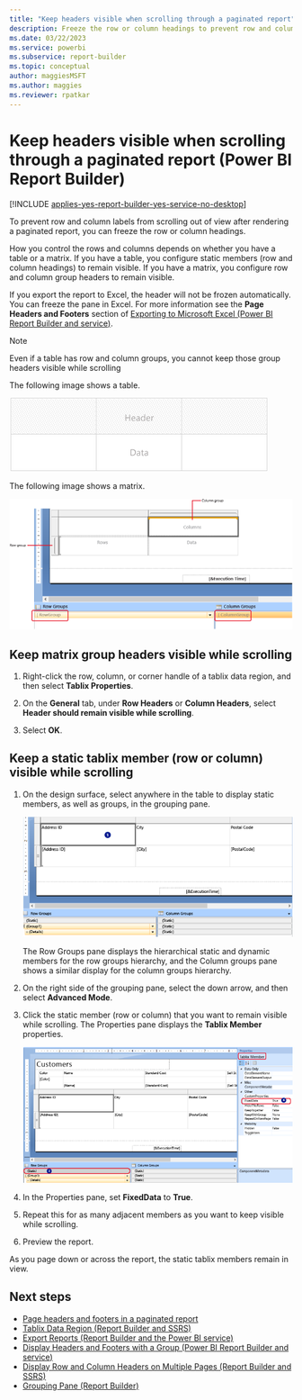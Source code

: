 ```yaml
---
title: "Keep headers visible when scrolling through a paginated report"
description: Freeze the row or column headings to prevent row and column labels from scrolling out of view after rendering a paginated report in Power BI Report Builder. 
ms.date: 03/22/2023
ms.service: powerbi
ms.subservice: report-builder
ms.topic: conceptual
author: maggiesMSFT
ms.author: maggies
ms.reviewer: rpatkar
---
```


# Keep headers visible when scrolling through a paginated report (Power BI Report Builder)

[!INCLUDE [applies-yes-report-builder-yes-service-no-desktop](../../includes/applies-yes-report-builder-yes-service-no-desktop.md)]

To prevent row and column labels from scrolling out of view after rendering a paginated report, you can freeze the row or column headings.  
  
 How you control the rows and columns depends on whether you have a table or a matrix. If you have a table, you configure static members (row and column headings) to remain visible. If you have a matrix, you configure row and column group headers to remain visible.  
  
 If you export the report to Excel, the header will not be frozen automatically. You can freeze the pane in Excel. For more information see the **Page Headers and Footers** section of [Exporting to Microsoft Excel &#40;Power BI Report Builder and service&#41;](../report-builder/export-microsoft-excel-report-builder.md).
  
> [!NOTE]  
> Even if a table has row and column groups, you cannot keep those group headers visible while scrolling  
  
 The following image shows a table.  
  
 ![Screenshot of a table.](media/paginated-reports-report-design-view/table.png "Table")  
  
 The following image shows a matrix.  
  
 ![Screenshot of a matrix.](media/paginated-reports-report-design-view/matrix.png "Matrix")  
  
  
## Keep matrix group headers visible while scrolling  
  
1. Right-click the row, column, or corner handle of a tablix data region, and then select **Tablix Properties**.  
  
1. On the **General** tab, under **Row Headers** or **Column Headers**, select **Header should remain visible while scrolling**.  
  
1. Select **OK**.
  
## Keep a static tablix member (row or column) visible while scrolling  
  
1. On the design surface, select anywhere in the table to display static members, as well as groups, in the grouping pane.  
  
     ![Screenshot showing Grouping pane.](media/paginated-reports-report-design-view/group-pane-updated.png "Grouping pane")  
  
     The Row Groups pane displays the hierarchical static and dynamic members for the row groups hierarchy, and the Column groups pane shows a similar display for the column groups hierarchy.  
  
1. On the right side of the grouping pane, select the down arrow, and then select **Advanced Mode**.  
  
1. Click the static member (row or column) that you want to remain visible while scrolling. The Properties pane displays the **Tablix Member** properties.  
  
     ![Screenshot showing Tablix member properties.](media/paginated-reports-report-design-view/group-pane-tablix-member-updated.png "Tablix Member properties")  
  
1. In the Properties pane, set **FixedData** to **True**.  
  
1. Repeat this for as many adjacent members as you want to keep visible while scrolling.  
  
1. Preview the report.  
  
 As you page down or across the report, the static tablix members remain in view.  
  
## Next steps

- [Page headers and footers in a paginated report](page-headers-footers-report-builder-service.md)  
- [Tablix Data Region &#40;Report Builder and SSRS&#41;](/sql/reporting-services/report-design/tablix-data-region-report-builder-and-ssrs) 
- [Export Reports &#40;Report Builder and the Power BI service&#41;](../report-builder/export-reports-report-builder.md)
- [Display Headers and Footers with a Group &#40;Power BI Report Builder and service&#41;](display-headers-footers-with-group-report-builder-service.md)
- [Display Row and Column Headers on Multiple Pages &#40;Report Builder and SSRS&#41;](/sql/reporting-services/report-design/display-row-and-column-headers-on-multiple-pages-report-builder-and-ssrs)
- [Grouping Pane &#40;Report Builder&#41;](/sql/reporting-services/report-design/grouping-pane-report-builder)  
